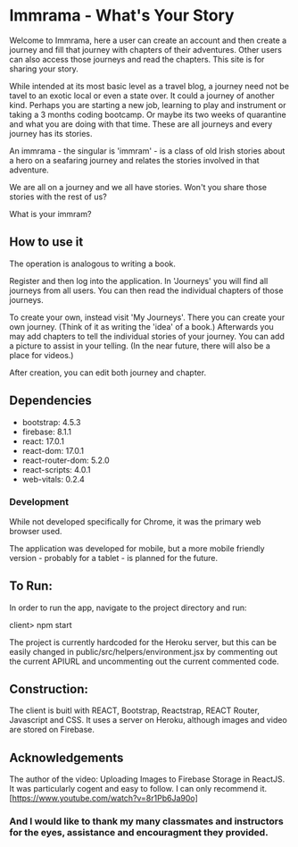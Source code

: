 # Immrama - What's Your Story

Welcome to Immrama, here a user can create an account and then create a journey and fill that journey with chapters of their adventures.  Other users can also access those journeys and read the chapters.  This site is for sharing your story.

While intended at its most basic level as a travel blog, a journey need not be tavel to an exotic local or even a state over.  It could a journey of another kind.  Perhaps you are starting a new job, learning to play and instrument or taking a 3 months coding bootcamp.  Or maybe its two weeks of quarantine and what you are doing with that time.  These are all journeys and every journey has its stories.

An immrama - the singular is 'immram' - is a class of old Irish stories about a hero on a seafaring journey and relates the stories involved in that adventure. 

We are all on a journey and we all have stories.  Won't you share those stories with the rest of us?

What is your immram?

## How to use it
The operation is analogous to writing a book.

Register and then log into the application.  In 'Journeys' you will find all journeys from all users.  You can then read the individual chapters of those journeys.

To create your own, instead visit 'My Journeys'.  There you can create your own journey.  (Think of it as writing the 'idea' of a book.)  Afterwards you may add chapters to tell the individual stories of your journey.  You can add a picture to assist in your telling.  (In the near future, there will also be a place for videos.)

After creation, you can edit both journey and chapter.

## Dependencies
- bootstrap: 4.5.3
- firebase: 8.1.1
- react: 17.0.1
- react-dom: 17.0.1
- react-router-dom: 5.2.0
- react-scripts: 4.0.1
- web-vitals: 0.2.4

### Development
While not developed specifically for Chrome, it was the primary web browser used.

The application was developed for mobile, but a more mobile friendly version - probably for a tablet - is planned for the future.

## To Run: 
In order to run the app, navigate to the project directory and run:

   client> npm start

The project is currently hardcoded for the Heroku server, but this can be easily changed in public/src/helpers/environment.jsx by commenting out the current APIURL and uncommenting out the current commented code.

## Construction:
The client is buitl with REACT, Bootstrap, Reactstrap, REACT Router, Javascript and CSS.  It uses a server on Heroku, although images and video are stored on Firebase.

## Acknowledgements
The author of the video: Uploading Images to Firebase Storage in ReactJS.
It was particularly cogent and easy to follow.  I can only recommend it.
[https://www.youtube.com/watch?v=8r1Pb6Ja90o]

### And I would like to thank my many classmates and instructors for the eyes, assistance and encouragment they provided.
